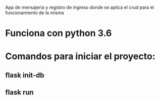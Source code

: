 App de mensajeria y registro de ingreso donde se aplica el crud para el funcionamiento de la misma

# Funciona con python 3.6
# Comandos para iniciar el proyecto:
## flask init-db
## flask run

